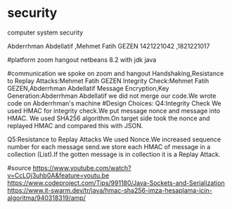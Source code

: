 # security
computer system security

Abderrhman Abdellatif ,Mehmet Fatih GEZEN
1421221042 ,1821221017 

#platform 
 zoom
 hangout
 netbeans 8.2 with jdk
 java

#communication
we spoke on zoom and hangout 
Handshaking,Resistance to Replay Attacks:Mehmet Fatih GEZEN
Integrity Check:Mehmet Fatih GEZEN,Abderrhman Abdellatif
Message Encryption,Key Generation:Abderrhman Abdellatif
we did not  merge our code.We wrote code on Abderrhman's machine
#Design Choices:
Q4:Integrity Check
We used HMAC for integrity check.We put message nonce and message into HMAC.
We used SHA256 algorithm.On target side took the nonce and replayed HMAC and
compared this with JSON.

Q5:Resistance to Replay Attacks
We used Nonce.We increased sequence number for each message send.we store each HMAC
of message  in  a collection (List).If the gotten message is in collection it is a Replay Attack.

#source
https://www.youtube.com/watch?v=CcLOj3uhb0A&feature=youtu.be
https://www.codeproject.com/Tips/991180/Java-Sockets-and-Serialization
https://www.it-swarm.dev/tr/java/hmac-sha256-imza-hesaplama-icin-algoritma/940318319/amp/